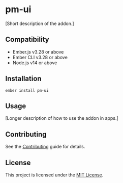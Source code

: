 # pm-ui

[Short description of the addon.]


## Compatibility

* Ember.js v3.28 or above
* Ember CLI v3.28 or above
* Node.js v14 or above


## Installation

```
ember install pm-ui
```


## Usage

[Longer description of how to use the addon in apps.]


## Contributing

See the [Contributing](CONTRIBUTING.md) guide for details.


## License

This project is licensed under the [MIT License](LICENSE.md).
